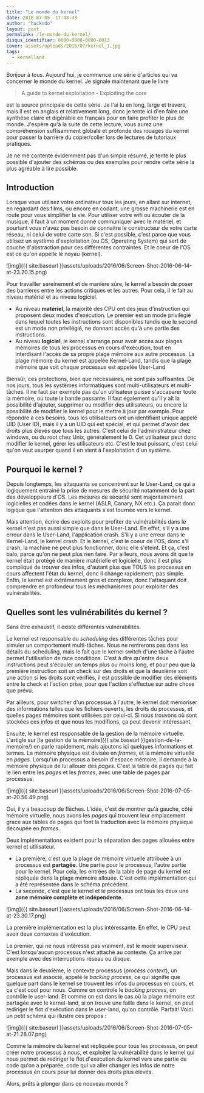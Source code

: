 ```yaml
---
title: "Le monde du kernel"
date: 2016-07-05  17:48:43
author: "hackndo"
layout: post
permalink: /le-monde-du-kernel/
disqus_identifier: 0000-0000-0000-0013
cover: assets/uploads/2016/07/kernel_1.jpg
tags:
  - kernelland
---
```


Bonjour à tous. Aujourd'hui, je commence une série d'articles qui va concerner le monde du kernel. Je signale maintenant que le livre

> A guide to kernel exploitation - Exploiting the core

est la source principale de cette série. Je l'ai lu en long, large et travers, mais il est en anglais et relativement long, donc je tente ici d'en faire une synthèse claire et digérable en français pour en faire profiter le plus de monde. J'espère qu'à la suite de cette lecture, vous aurez une compréhension suffisamment globale et profonde des rouages du kernel pour passer la barrière du copier/coller lors de lectures de tutoriaux pratiques.

Je ne me contente évidemment pas d'un simple résumé, je tente le plus possible d'ajouter des schémas ou des exemples pour rendre cette série la plus agréable à lire possible.

## Introduction

Lorsque vous utilisez votre ordinateur tous les jours, en allant sur internet, en regardant des films, ou encore en codant, une grosse machinerie est en route pour vous simplifier la vie. Pour utiliser votre wifi ou écouter de la musique, il faut à un moment donné communiquer avec le matériel, et pourtant vous n'avez pas besoin de connaitre le constructeur de votre carte réseau, ni celui de votre carte son. Si c'est possible, c'est parce que vous utilisez un système d'exploitation (ou OS, Operating System) qui sert de couche d'abstraction pour ces différentes contraintes. Et le coeur de l'OS est ce qu'on appelle le noyau (kernel).

![img]({{ site.baseurl }}assets/uploads/2016/06/Screen-Shot-2016-06-14-at-23.20.15.png)

Pour travailler sereinement et de manière sûre, le kernel a besoin de poser des barrières entre les actions critiques et les autres. Pour cela, il le fait au niveau matériel et au niveau logiciel.

* Au niveau **matériel**, la majorité des CPU ont des jeux d'instruction qui proposent deux modes d'exécution. Le premier est un mode privilégié dans lequel toutes les instructions sont disponibles tandis que le second est un mode non privilégié, ne donnant accès qu'à une partie des instructions.
* Au niveau **logiciel**, le kernel s'arrange pour avoir accès aux plages mémoires de tous les processus en cours d'exécution, tout en interdisant l'accès de sa propre plage mémoire aux autre processus. La plage mémoire du kernel est appelée Kernel-Land, tandis que la plage mémoire que voit chaque processus est appelée User-Land

Biensûr, ces protections, bien que nécessaires, ne sont pas suffisantes. De nos jours, tous les systèmes informatiques sont multi-utilisateurs et multi-tâches. Il ne faut par exemple pas qu'un utilisateur puisse s'accaparer toute la mémoire, ou toute la bande passante. Il faut également qu'il y ait la possibilité d'ajouter, supprimer ou modifier des utilisateurs, ou encore la possibilité de modifier le kernel pour le mettre à jour par exemple. Pour répondre à ces besoins, tous les utilisateurs ont un identifiant unique appelé UID (User ID), mais il y a un UID qui est spécial, et qui permet d'avoir des droits plus élevés que tous les autres. C'est celui de l'administrateur chez windows, ou du root chez Unix, généralement le 0. Cet utilisateur peut donc modifier le kernel, gérer les utilisateurs etc. C'est le tout puissant, c'est celui qu'on veut usurper quand il en vient à l'exploitation d'un système.

## Pourquoi le kernel ?

Depuis longtemps, les attaquants se concentrent sur le User-Land, ce qui a logiquement entrainé la prise de mesures de sécurité notamment de la part des développeurs d'OS. Les mesures de sécurité sont majoritairement logicielles et codées dans le kernel (ASLR, Canary, NX etc.). Ça parait donc logique que l'attention des attaquants s'est tournée vers le kernel.

Mais attention, écrire des exploits pour profiter de vulnérabilités dans le kernel n'est pas aussi simple que dans le User-Land. En effet, s'il y a une erreur dans le User-Land, l'application crash. S'il y a une erreur dans le Kernel-Land, le kernel crash. Et le kernel, c'est le coeur de l'OS, donc s'il crash, la machine ne peut plus fonctionner, donc elle s'éteint. Et ça, c'est balo, parce qu'on ne peut plus rien faire. Par ailleurs, nous avons dit que le kernel était protégé de manière matérielle et logicielle, donc il est plus compliqué de trouver des infos, d'autant plus que TOUS les processus en cours affectent l'état du kernel, donc il change rapidement, pas simple. Enfin, le kernel est extrêmement gros et complexe, donc l'attaquant doit comprendre en profondeur tous les méchanismes pour exploiter des vulnérabilités.

## Quelles sont les vulnérabilités du kernel ?

Sans être exhaustif, il existe différentes vulnérabilités.

Le kernel est responsable du _scheduling_ des différentes tâches pour simuler un comportement multi-tâches. Nous ne rentrerons pas dans les détails du scheduling, mais le fait que le kernel switch d'une tâche à l'autre permet l'utilisation de race conditions. C'est à dire qu'entre deux instructions peut s'écouler un temps plus ou moins long, et pour peu que la première instruction soit un check sur des droits et que la deuxième soit une action si les droits sont vérifiés, il est possible de modifier des éléments entre le check et l'action prise, pour que l'action s'effectue sur autre chose que prévu.

Par ailleurs, pour switcher d'un processus à l'autre, le kernel doit mémoriser des informations telles que les fichiers ouverts, les droits du processus, et quelles pages mémoires sont utilisées par celui-ci. Si nous trouvons où sont stockées ces infos et que nous les modifions, ça peut devenir intéressant.

Ensuite, le kernel est responsable de la gestion de la mémoire virtuelle. L'artigle sur [la gestion de la mémoire]({{ site.baseurl }}gestion-de-la-memoire/) en parle rapidement, mais ajoutons ici quelques informations et termes. La mémoire physique est divisée en _frames_, et la mémoire virtuelle en _pages_. Lorsqu'un processus a besoin d'espace mémoire, il demande à la mémoire physique de lui allouer des _pages_. C'est la table de pages qui fait le lien entre les _pages_ et les _frames_, avec une table de pages par processus.

![img]({{ site.baseurl }}assets/uploads/2016/06/Screen-Shot-2016-07-05-at-20.56.49.png)

Oui, il y a beaucoup de flèches. L'idée, c'est de montrer qu'à gauche, côté mémoire virtuelle, nous avons les _pages_ qui trouvent leur emplacement grace aux tables de pages qui font la traduction avec la mémoire physique découpée en _frames_.

Deux implémentations existent pour la séparation des pages allouées entre kernel et utilisateur.

* La première, c'est que la plage de mémoire virtuelle attribuée à un processus est **partagée**. Une partie pour le processus, l'autre partie pour le kernel. Pour cela, les entrées de la table de page du kernel est répliquée dans la plage mémoire allouée. C'est cette implémentation qui a été représentée dans le schéma précédent.
* La seconde, c'est que le kernel et le processus ont tous les deux une **zone mémoire complète et indépendente**.

![img]({{ site.baseurl }}assets/uploads/2016/06/Screen-Shot-2016-06-14-at-23.30.17.png)

La première implémentation est la plus intéressante. En effet, le CPU peut avoir deux contextes d'exécution. 

Le premier, qui ne nous intéresse pas vraiment, est le mode superviseur. C'est lorsqu'aucun processus n'est attaché au contexte. Ça arrive par exemple avec des interruptions réseau ou disque.

Mais dans le deuxième, le contexte processus (_process context_), un processus est associé, appelé le _backing process_, ce qui signifie que quelque part dans le kernel se trouvent les infos du processus en cours, et ça c'est cool pour nous. Comme on controle le _backing process_, on contrôle le user-land. Et comme on est dans le cas où la plage mémoire est partagée avec le kernel-land, si on trouve une faille dans le kernel, on peut rediriger le flot d'exécution dans le user-land, qu'on contrôle. Parfait! Voici un petit schéma qui illustre ces propos :

![img]({{ site.baseurl }}assets/uploads/2016/06/Screen-Shot-2016-07-05-at-21.28.07.png)

Comme la mémoire du kernel est répliquée pour tous les processus, on peut créer notre processus à nous, et exploiter la vulnérabilité dans le kernel qui nous permet de rediriger le flot d'exécution du kernel vers une partie de code qu'on a préparée, code qui va aller changer les infos de notre processus en cours pour lui donner des droits plus élevés.

Alors, prêts à plonger dans ce nouveau monde ?